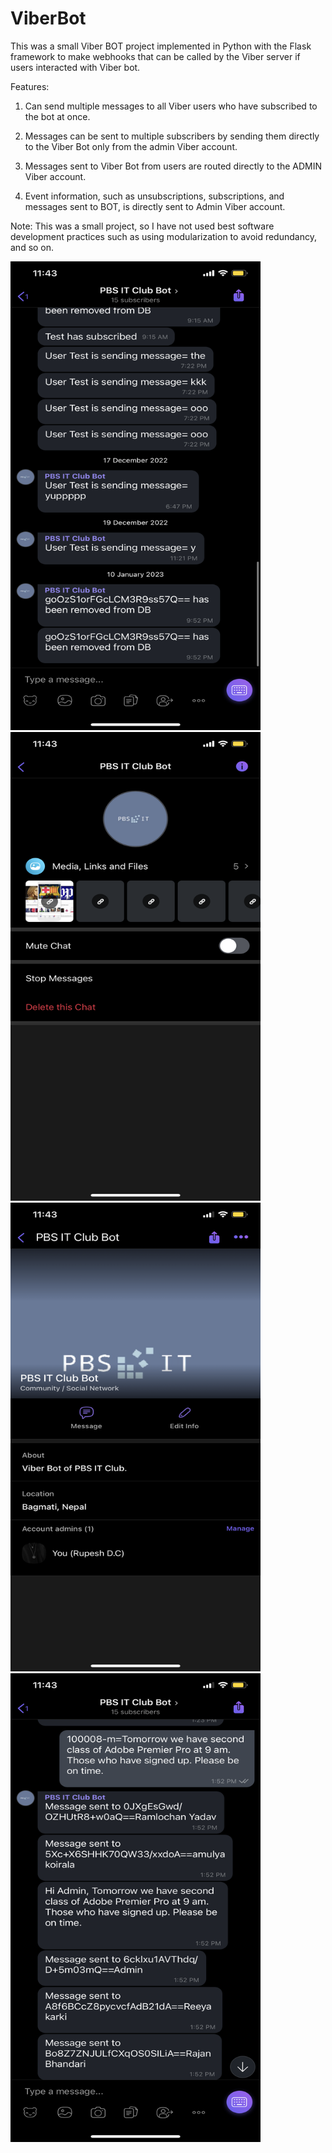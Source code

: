# ViberBot
This was a small Viber BOT project implemented in Python with the Flask framework to make webhooks 
that can be called by the Viber server if users interacted with Viber bot.


Features:

1. Can send multiple messages to all Viber users who have subscribed to the bot at once.

2. Messages can be sent to multiple subscribers by sending them directly to the Viber Bot only from the admin Viber account.

3. Messages sent to Viber Bot from users are routed directly to the ADMIN Viber account.

4. Event information, such as unsubscriptions, subscriptions, and messages sent to BOT, is directly sent to Admin  Viber account.


Note: This was a small project, so I have not used best software development practices such as using modularization to avoid redundancy, and so on.



<a href="url"><img src="https://github.com/rupysdxe/ViberBot/blob/main/demo/IMG_0850.PNG" width="400" height="750"></a>
<a href="url"><img src="https://github.com/rupysdxe/ViberBot/blob/main/demo/IMG_0851.PNG" width="400" height="750"></a>
<a href="url"><img src="https://github.com/rupysdxe/ViberBot/blob/main/demo/IMG_0852.PNG" width="400" height="750"></a>
<a href="url"><img src="https://github.com/rupysdxe/ViberBot/blob/main/demo/IMG_0853.PNG" width="400" height="750"></a>
